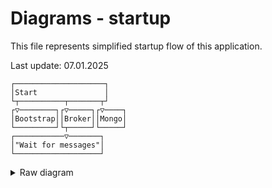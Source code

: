 # Diagrams - startup

This file represents simplified startup flow of this application.

Last update: 07.01.2025

```text
┌────────────────────┐    
│Start               │    
└┬──────────┬───────┬┘    
┌▽────────┐┌▽─────┐┌▽────┐
│Bootstrap││Broker││Mongo│
└─────────┘└┬─────┘└─────┘
┌───────────▽───────┐     
│"Wait for messages"│     
└───────────────────┘     
```

<details>
  <summary>Raw diagram</summary>

  Start -> Bootstrap
  Start -> Broker -> "Wait for messages"
  Start -> Mongo

  Diagram made using Diagon 
</details>
